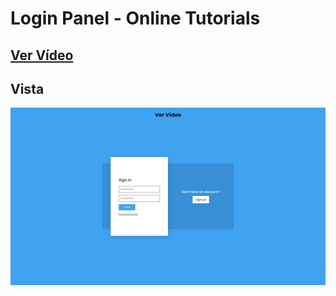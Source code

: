 # Login Panel - Online Tutorials

## [Ver Vídeo](https://youtu.be/sljEKorqn10)

## Vista

![View](view.jpg)
